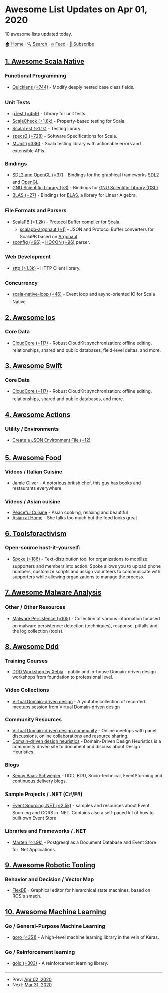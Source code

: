 # Awesome List Updates on Apr 01, 2020

10 awesome lists updated today.

[🏠 Home](/README.md) · [🔍 Search](https://test.trackawesomelist.com/search/) · [🔥 Feed](https://test.trackawesomelist.com/feed.xml) · [📮 Subscribe](https://trackawesomelist.us17.list-manage.com/subscribe?u=d2f0117aa829c83a63ec63c2f&id=36a103854c)



## [1. Awesome Scala Native](/content/tindzk/awesome-scala-native/README.md)

### Functional Programming

*   [Quicklens (⭐744)](https://github.com/softwaremill/quicklens) - Modify deeply nested case class fields.

### Unit Tests

*   [µTest (⭐459)](https://github.com/lihaoyi/utest) - Library for unit tests.
*   [ScalaCheck (⭐1.8k)](https://github.com/typelevel/scalacheck) - Property-based testing for Scala.
*   [ScalaTest (⭐1.1k)](https://github.com/scalatest/scalatest) - Testing library.
*   [specs2 (⭐728)](https://github.com/etorreborre/specs2) - Software Specifications for Scala.
*   [MUnit (⭐336)](https://github.com/scalameta/munit) - Scala testing library with actionable errors and extensible APIs.

### Bindings

*   [SDL2 and OpenGL (⭐37)](https://github.com/regb/scalanative-graphics-bindings) - Bindings for the graphical frameworks [SDL2](https://www.libsdl.org/) and [OpenGL](https://www.opengl.org).
*   [GNU Scientific Library (⭐3)](https://github.com/ruivieira/scala-gsl) - Bindings for [GNU Scientific Library (GSL)](https://www.gnu.org/software/gsl).
*   [BLAS (⭐27)](https://github.com/ekrich/sblas) - Bindings for [BLAS](http://www.netlib.org/blas/), a library for Linear Algebra.

### File Formats and Parsers

*   [ScalaPB (⭐1.2k)](https://github.com/scalapb/ScalaPB) - [Protocol Buffer](https://developers.google.com/protocol-buffers/) compiler for Scala.
    *   [scalapb-argonaut (⭐1)](https://github.com/scalapb-json/scalapb-argonaut) - JSON and Protocol Buffer converters for ScalaPB based on [Argonaut](http://argonaut.io).
*   [sconfig (⭐96)](https://github.com/ekrich/sconfig) - [HOCON (⭐96)](https://github.com/ekrich/sconfig/blob/master/docs/original/HOCON.md) parser.

### Web Development

*   [sttp (⭐1.3k)](https://github.com/softwaremill/sttp) - HTTP Client library.

### Concurrency

*   [scala-native-loop (⭐46)](https://github.com/scala-native/scala-native-loop) - Event loop and async-oriented IO for Scala Native

## [2. Awesome Ios](/content/vsouza/awesome-ios/README.md)

### Core Data

*   [CloudCore (⭐117)](https://github.com/deeje/CloudCore) - Robust CloudKit synchronization: offline editing, relationships, shared and public databases, field-level deltas, and more.

## [3. Awesome Swift](/content/matteocrippa/awesome-swift/README.md)

### Core Data

*   [CloudCore (⭐117)](https://github.com/deeje/CloudCore/) - Robust CloudKit synchronization: offline editing, relationships, shared and public databases, and more.

## [4. Awesome Actions](/content/sdras/awesome-actions/README.md)

### Utility / Environments

*   [Create a JSON Environment File (⭐12)](https://github.com/schdck/create-env-json)

## [5. Awesome Food](/content/jzarca01/awesome-food/README.md)

### Videos / Italian Cuisine

*   [Jamie Oliver](https://www.youtube.com/user/JamieOliver) - A notorious british chef, this guy has books and restaurants everywhere

### Videos / Asian cuisine

*   [Peaceful Cuisine](https://www.youtube.com/user/ryoya1983) - Asian cooking, relaxing and beautiful
*   [Asian at Home](https://www.youtube.com/user/SeonkyoungLongest) - She talks too much but the food looks great

## [6. Toolsforactivism](/content/drewrwilson/toolsforactivism/README.md)

### Open-source host-it-yourself:

*   [Spoke (⭐186)](https://github.com/Elizabeth-Warren/Spoke) - Text-distribution tool for organizations to mobilize supporters and members into action. Spoke allows you to upload phone numbers, customize scripts and assign volunteers to communicate with supporters while allowing organizations to manage the process.

## [7. Awesome Malware Analysis](/content/rshipp/awesome-malware-analysis/README.md)

### Other / Other Resources

*   [Malware Persistence (⭐105)](https://github.com/Karneades/malware-persistence) - Collection
    of various information focused on malware persistence: detection (techniques),
    response, pitfalls and the log collection (tools).

## [8. Awesome Ddd](/content/heynickc/awesome-ddd/README.md)

### Training Courses

*   [DDD Workshop by Xebia](https://xebia.com/academy/en/search?query=Domain-driven%20design) - public and in-house Domain-driven design workshops from foundation to professional level.

### Video Collections

*   [Virtual Domain-driven design](https://www.youtube.com/channel/UCob_jOzzpxBp-di-x0vLlwA) - A youtube collection of recorded meetups session from Virtual Domain-driven design

### Community Resources

*   [Virtual Domain-driven design community](https://virtualddd.com) - Online meetups with panel discussions, online collaborations and resource sharing.
*   [Domain-driven design heuristics](https://www.dddheuristics.com/) - Domain-Driven Design Heuristics is a community driven site to document and discuss about Design Heuristics.

### Blogs

*   [Kenny Baas-Schwegler](https://baasie.com/) - DDD, BDD, Socio-technical, EventStorming and continuous delivery blogs.

### Sample Projects / .NET (C#/F#)

*   [Event Sourcing .NET (⭐2.5k)](https://github.com/oskardudycz/EventSourcing.NetCore) - samples and resources about Event Sourcing and CQRS in .NET. Contains also a self-paced kit of how to built own Event Store

### Libraries and Frameworks / .NET

*   [Marten (⭐1.9k)](https://github.com/JasperFx/marten) - Postgresql as a Document Database and Event Store for .Net Applications.

## [9. Awesome Robotic Tooling](/content/protontypes/awesome-robotic-tooling/README.md)

### Behavior and Decision / Vector Map

*   [FlexBE](https://flexbe.github.io/) - Graphical editor for hierarchical state machines, based on ROS's smach.

## [10. Awesome Machine Learning](/content/josephmisiti/awesome-machine-learning/README.md)

### Go / General-Purpose Machine Learning

*   [goro (⭐351)](https://github.com/aunum/goro) - A high-level machine learning library in the vein of Keras.

### Go / Reinforcement learning

*   [gold (⭐303)](https://github.com/aunum/gold) - A reinforcement learning library.

---

- Prev: [Apr 02, 2020](/content/2020/04/02/README.md)
- Next: [Mar 31, 2020](/content/2020/03/31/README.md)
